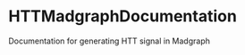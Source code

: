 HTTMadgraphDocumentation
========================

Documentation for generating HTT signal in Madgraph
